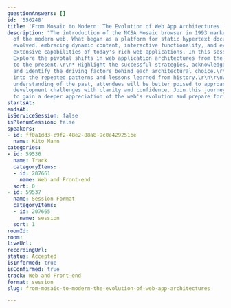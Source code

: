 ```yaml
---
questionAnswers: []
id: '556248'
title: 'From Mosaic to Modern: The Evolution of Web App Architectures'
description: "The introduction of the NCSA Mosaic browser in 1993 marked the inception
  of the modern web. What began as a platform for static hypertext documents rapidly
  evolved, embracing dynamic content, interactive functionality, and eventually the
  extensive capabilities of today's rich web applications. In this session, we will:\r\n\r\n*
  Explore the pivotal shifts in web application architectures from the early 1990s
  to the present.\r\n* Highlight the successful strategies, acknowledge the missteps,
  and identify the driving factors behind each architectural choice.\r\n* Offer insights
  into the repeated patterns and lessons learned from history.\r\n\r\nWith a keen
  understanding of the past, attendees will be better poised to approach future web
  development challenges with clarity and confidence. Join this journey through time
  to gain a deeper appreciation of the web's evolution and prepare for what lies ahead."
startsAt: 
endsAt: 
isServiceSession: false
isPlenumSession: false
speakers:
- id: ff0a1dd3-c9f2-48e2-88a8-9c0e429251be
  name: Kito Mann
categories:
- id: 59536
  name: Track
  categoryItems:
  - id: 207661
    name: Web and Front-end
  sort: 0
- id: 59537
  name: Session Format
  categoryItems:
  - id: 207665
    name: session
  sort: 1
roomId: 
room: 
liveUrl: 
recordingUrl: 
status: Accepted
isInformed: true
isConfirmed: true
track: Web and Front-end
format: session
slug: from-mosaic-to-modern-the-evolution-of-web-app-architectures

---
```

